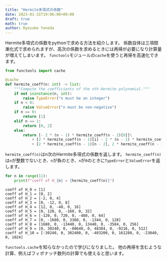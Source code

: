 ```yaml
---
title: "Hermite多項式の係数"
date: 2023-01-31T19:06:00+09:00
draft: true
math: true
author: Ryosuke Yoneda
---
```


Hermite多項式の係数をpythonで求める方法を紹介します。
係数自体は三項間漸化式で求められますが、高次の係数を求めるときには再帰が必要になり計算量が増えてしまいます。
`functools`モジュールの`cache`を使うと再帰を高速化できます。

```python
from functools import cache

@cache
def hermite_coeff(n: int) -> list:
    """Compute the coefficients of the nth Hermite polynomial."""
    if not isinstance(n, int):
        raise TypeError("n must be an integer")
    if n < 0:
        raise ValueError("n must be non-negative")
    if n == 0:
        return [1]
    elif n == 1:
        return [0, 2]
    else:
        return [- 2 * (n - 1) * hermite_coeff(n - 2)[0]]\
            + [2 * hermite_coeff(n - 1)[i] - 2 * (n - 1) * hermite_coeff(n - 2)[i + 1] for i in range(n - 2)]\
            + [2 * hermite_coeff(n - 1)[n - 2], 2 * hermite_coeff(n - 1)[n - 1]]
```

`hermite_coeff(n)`はn次のHermite多項式の係数を返します。
`hermite_coeff(n)`は`n`が整数でないとき、`n`が負のとき、`n`が`0`のときに`TypeError`と`ValueError`を返します。
    
```python
for n in range(11):
    print(f"coeff of H_{n} = {hermite_coeff(n)}")
```

```text
coeff of H_0 = [1]
coeff of H_1 = [0, 2]
coeff of H_2 = [-2, 0, 4]
coeff of H_3 = [0, -12, 0, 8]
coeff of H_4 = [12, 0, -48, 0, 16]
coeff of H_5 = [0, 120, 0, -160, 0, 32]
coeff of H_6 = [-120, 0, 720, 0, -480, 0, 64]
coeff of H_7 = [0, -1680, 0, 3360, 0, -1344, 0, 128]
coeff of H_8 = [1680, 0, -13440, 0, 13440, 0, -3584, 0, 256]
coeff of H_9 = [0, 30240, 0, -80640, 0, 48384, 0, -9216, 0, 512]
coeff of H_10 = [-30240, 0, 302400, 0, -403200, 0, 161280, 0, -23040, 0, 1024]
```

`functools.cache`を知らなかったので学びになりました。
他の再帰を含むような計算、例えばフィボナッチ数列の計算でも使えると思います。